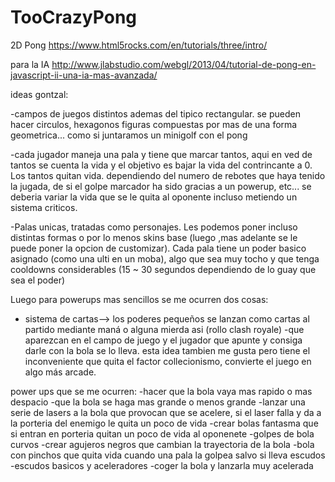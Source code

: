 # TooCrazyPong
2D Pong 
https://www.html5rocks.com/en/tutorials/three/intro/


para la IA
http://www.jlabstudio.com/webgl/2013/04/tutorial-de-pong-en-javascript-ii-una-ia-mas-avanzada/



ideas gontzal:

-campos de juegos distintos ademas del tipico rectangular. se pueden hacer circulos, hexagonos figuras compuestas por mas de una forma geometrica... como si juntaramos un minigolf con el pong

-cada jugador maneja una pala y tiene que marcar tantos, aqui en ved de tantos se cuenta la vida y el objetivo es bajar la vida del contrincante a 0. Los tantos quitan vida. dependiendo del numero de rebotes que haya tenido la jugada, de si el golpe marcador ha sido gracias a un powerup, etc... se deberia variar la vida que se le quita al oponente incluso metiendo un sistema criticos.

-Palas unicas, tratadas como personajes. Les podemos poner incluso distintas formas o por lo menos skins base (luego ,mas adelante se le puede poner la opcion de customizar).
 Cada pala tiene un poder basico asignado (como una ulti en un moba), algo que sea muy tocho y que tenga cooldowns considerables (15 ~ 30 segundos dependiendo de lo guay que sea el poder)
 
 Luego para powerups mas sencillos se me ocurren dos cosas:
 - sistema de cartas--> los poderes pequeños se lanzan como cartas al partido mediante maná o alguna mierda asi (rollo clash royale)
 -que aparezcan en el campo de juego y el jugador que apunte y consiga darle con la bola se lo lleva. esta idea tambien me gusta pero tiene el inconveniente que quita el factor collecionismo, convierte el juego en algo más arcade.
 
power ups que se me ocurren:
-hacer que la bola vaya mas rapido o mas despacio
-que la bola se haga mas grande o menos grande
-lanzar una serie de lasers a la bola que provocan que se acelere, si el laser falla y da a la porteria del enemigo le quita un poco de vida
-crear bolas fantasma que si entran en porteria quitan un poco de vida al oponenete
-golpes de bola curvos
-crear agujeros negros que cambian la trayectoria de la bola
-bola con pinchos que quita vida cuando una pala la golpea salvo si lleva escudos
-escudos basicos y aceleradores
-coger la bola y lanzarla muy acelerada
 
